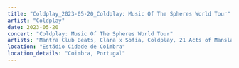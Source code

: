 ```yaml
---
title: "Coldplay_2023-05-20_Coldplay: Music Of The Spheres World Tour"
artist: "Coldplay"
date: 2023-05-20
concert: "Coldplay: Music Of The Spheres World Tour"
artists: "Mantra Club Beats, Clara x Sofia, Coldplay, 21 Acts of Manslaughter	Grindcore	United States, Buckshot, ABBA, CHVRCHES, 9 Foot Super SoldierCrossoverHardcore, 12 Gauge Rampage, 324	Grindcore	Japan"
location: "Estádio Cidade de Coimbra"
location_details: "Coimbra, Portugal"
---
```

